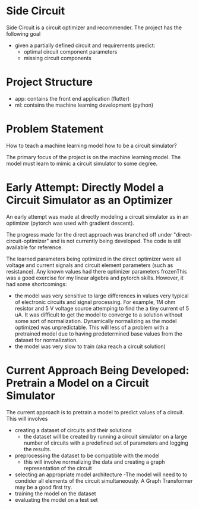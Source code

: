 # Side Circuit
Side Circuit is a circuit optimizer and recommender.  The project has the following goal 
- given a partially defined circuit and requirements predict:
  - optimal circuit component parameters
  - missing circuit components

# Project Structure
- app: contains the front end application (flutter)
- ml: contains the machine learning development (python)

# Problem Statement
How to teach a machine learning model how to be a circuit simulator?

The primary focus of the project is on the machine learning model.  The model must learn to mimic a circuit simulator to some degree.  

# Early Attempt: Directly Model a Circuit Simulator as an Optimizer
An early attempt was made at directly modeling a circuit simulator as in an optimizer (pytorch was used with gradient descent).  

The progress made for the direct approach was branched off under "direct-circuit-optimizer" and is not currently being developed.  The code is still available for reference.

The learned parameters being optimized in the direct optimizer were all voltage and current signals and circuit element parameters (such as resistance).  Any known values had there optimizer parameters frozenThis was a good exercise for my linear algebra and pytorch skills.  However, it had some shortcomings:
   - the model was very sensitive to large differences in values very typical of electronic circuits and signal processing.  For example, 1M ohm resistor and 5 V voltage source attemping to find the a tiny current of 5 uA.  It was difficult to get the model to converge to a solution without some sort of normalization.  Dynamically normalizing as the model optimized was unpredictable.  This will less of a problem with a pretrained model due to having predetermined base values from the dataset for normalization.
   - the model was very slow to train (aka reach a circuit solution)

# Current Approach Being Developed: Pretrain a Model on a Circuit Simulator
The current approach is to pretrain a model to predict values of a circuit.  This will involves
- creating a dataset of circuits and their solutions
  - the dataset will be created by running a circuit simulator on a large number of circuits with a predefined set of parameters and logging the results.
- preprocessing the dataset to be compatible with the model
  - this will involve normalizing the data and creating a graph representation of the circuit
- selecting an appropriate model architecture
  -The model will need to to condider all elements of the circuit simultaneously.  A Graph Transformer may be a good first try.
- training the model on the dataset
- evaluating the model on a test set

